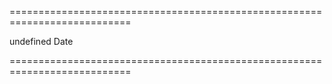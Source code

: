 ===========================================================================
<!--hidden--><!--/hidden-->
<!--default-->undefined<!--/default-->
<!--type-->Date<!--/type-->
===========================================================================

<!--shortDescription-->

<!--/shortDescription-->

<!--fullDescription-->

<!--/fullDescription-->